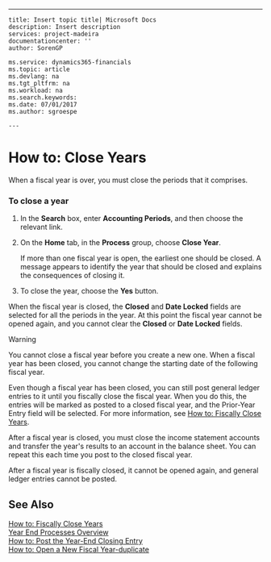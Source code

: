 ---
    title: Insert topic title| Microsoft Docs
    description: Insert description
    services: project-madeira
    documentationcenter: ''
    author: SorenGP

    ms.service: dynamics365-financials
    ms.topic: article
    ms.devlang: na
    ms.tgt_pltfrm: na
    ms.workload: na
    ms.search.keywords:
    ms.date: 07/01/2017
    ms.author: sgroespe

    ---
# How to: Close Years
When a fiscal year is over, you must close the periods that it comprises.  
  
### To close a year  
  
1.  In the **Search** box, enter **Accounting Periods**, and then choose the relevant link.  
  
2.  On the **Home** tab, in the **Process** group, choose **Close Year**.  
  
     If more than one fiscal year is open, the earliest one should be closed. A message appears to identify the year that should be closed and explains the consequences of closing it.  
  
3.  To close the year, choose the **Yes** button.  
  
 When the fiscal year is closed, the **Closed** and **Date Locked** fields are selected for all the periods in the year. At this point the fiscal year cannot be opened again, and you cannot clear the **Closed** or **Date Locked** fields.  
  
> [!WARNING]  
>  You cannot close a fiscal year before you create a new one. When a fiscal year has been closed, you cannot change the starting date of the following fiscal year.  
  
 Even though a fiscal year has been closed, you can still post general ledger entries to it until you fiscally close the fiscal year. When you do this, the entries will be marked as posted to a closed fiscal year, and the Prior-Year Entry field will be selected. For more information, see [How to: Fiscally Close Years](../FullExperience/how-to-fiscally-close-years.md).  
  
 After a fiscal year is closed, you must close the income statement accounts and transfer the year's results to an account in the balance sheet. You can repeat this each time you post to the closed fiscal year.  
  
 After a fiscal year is fiscally closed, it cannot be opened again, and general ledger entries cannot be posted.  
  
## See Also  
 [How to: Fiscally Close Years](../FullExperience/how-to-fiscally-close-years.md)   
 [Year End Processes Overview](../FullExperience/year-end-processes-overview.md)   
 [How to: Post the Year-End Closing Entry](../FullExperience/how-to-post-the-year-end-closing-entry.md)   
 [How to: Open a New Fiscal Year-duplicate](../FullExperience/how-to-open-a-new-fiscal-year-duplicate.md)